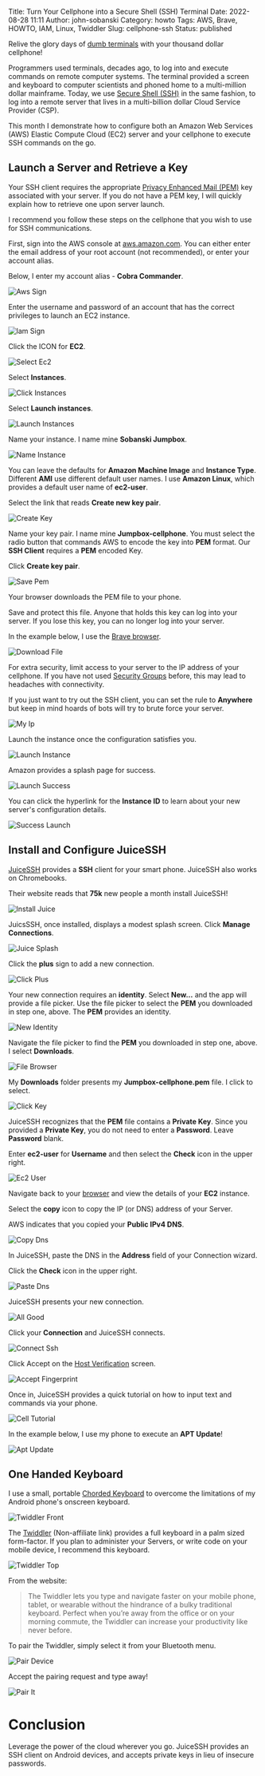 Title: Turn Your Cellphone into a Secure Shell (SSH) Terminal
Date: 2022-08-28 11:11
Author: john-sobanski
Category: howto
Tags: AWS, Brave, HOWTO, IAM, Linux, Twiddler
Slug: cellphone-ssh
Status: published

Relive the glory days of [dumb terminals](https://en.wikipedia.org/wiki/Computer_terminal#Character-oriented_terminal) with your thousand dollar cellphone!

Programmers used terminals, decades ago, to log into and execute commands on remote computer systems.  The terminal provided a screen and keyboard to computer scientists and phoned home to a multi-million dollar mainframe.  Today, we use [Secure Shell (SSH)](https://en.wikipedia.org/wiki/Secure_Shell) in the same fashion, to log into a remote server that lives in a multi-billion dollar Cloud Service Provider (CSP).

This month I demonstrate how to configure both an Amazon Web Services (AWS) Elastic Compute Cloud (EC2) server and your cellphone to execute SSH commands on the go.

## Launch a Server and Retrieve a Key 
Your SSH client requires the appropriate [Privacy Enhanced Mail (PEM)](https://en.wikipedia.org/wiki/Privacy-Enhanced_Mail) key associated with your server.  If you do not have a PEM key, I will quickly explain how to retrieve one upon server launch.  

I recommend you follow these steps on the cellphone that you wish to use for SSH communications.

First, sign into the AWS console at [aws.amazon.com](https://aws.amazon.com).  You can either enter the email address of your root account (not recommended), or enter your account alias.

Below, I enter my account alias - **Cobra Commander**. 

![Aws Sign]({filename}/images/Cellphone_Ssh/00_Aws_Sign.png)

Enter the username and password of an account that has the correct privileges to launch an EC2 instance.

![Iam Sign]({filename}/images/Cellphone_Ssh/01_Iam_Sign.png)

Click the ICON for **EC2**.

![Select Ec2]({filename}/images/Cellphone_Ssh/02_Select_Ec2.png)

Select **Instances**.

![Click Instances]({filename}/images/Cellphone_Ssh/03_Click_Instances.png)

Select **Launch instances**.

![Launch Instances]({filename}/images/Cellphone_Ssh/04_Launch_Instances.png)

Name your instance.  I name mine **Sobanski Jumpbox**.

![Name Instance]({filename}/images/Cellphone_Ssh/05_Name_Instance.png)

You can leave the defaults for **Amazon Machine Image** and **Instance Type**.  Different **AMI** use different default user names.  I use **Amazon Linux**, which provides a default user name of **ec2-user**.

Select the link that reads **Create new key pair**.

![Create Key]({filename}/images/Cellphone_Ssh/06_Create_Key.png)

Name your key pair.  I name mine **Jumpbox-cellphone**.  You must select the radio button that commands AWS to encode the key into **PEM** format.  Our **SSH Client** requires a **PEM** encoded Key.

Click **Create key pair**.

![Save Pem]({filename}/images/Cellphone_Ssh/07_Save_Pem.png)

Your browser downloads the PEM file to your phone.

Save and protect this file.  Anyone that holds this key can log into your server.  If you lose this key, you can no longer log into your server.

In the example below, I use the [Brave browser]({filename}/brave-verified-creator.md).

![Download File]({filename}/images/Cellphone_Ssh/08_Download_File.png)

For extra security, limit access to your server to the IP address of your cellphone.  If you have not used [Security Groups](https://docs.aws.amazon.com/vpc/latest/userguide/VPC_SecurityGroups.html) before, this may lead to headaches with connectivity.

If you just want to try out the SSH client, you can set the rule to **Anywhere** but keep in mind hoards of bots will try to brute force your server.

![My Ip]({filename}/images/Cellphone_Ssh/09_My_Ip.png)

Launch the instance once the configuration satisfies you.

![Launch Instance]({filename}/images/Cellphone_Ssh/10_Launch_Instance.png)

Amazon provides a splash page for success.

![Launch Success]({filename}/images/Cellphone_Ssh/11_Launch_Success.png)

You can click the hyperlink for the **Instance ID** to learn about your new server's configuration details.

![Success Launch]({filename}/images/Cellphone_Ssh/12_Success_Launch.png)

## Install and Configure JuiceSSH
[JuiceSSH](https://juicessh.com/) provides a **SSH** client for your smart phone.  JuiceSSH also works on Chromebooks.

Their website reads that **75k** new people a month install JuiceSSH!

![Install Juice]({filename}/images/Cellphone_Ssh/13_Install_Juice.png)

JuicsSSH, once installed, displays a modest splash screen.  Click **Manage Connections**.

![Juice Splash]({filename}/images/Cellphone_Ssh/14_Juice_Splash.png)

Click the **plus** sign to add a new connection.

![Click Plus]({filename}/images/Cellphone_Ssh/15_Click_Plus.png)

Your new connection requires an **identity**.  Select **New...** and the app will provide a file picker.  Use the file picker to select the **PEM** you downloaded in step one, above.  The **PEM** provides an identity. 

![New Identity]({filename}/images/Cellphone_Ssh/16_New_Identity.png)

Navigate the file picker to find the **PEM** you downloaded in step one, above.  I select **Downloads**.

![File Browser]({filename}/images/Cellphone_Ssh/17_File_Browser.png)

My **Downloads** folder presents my **Jumpbox-cellphone.pem** file.  I click to select.

![Click Key]({filename}/images/Cellphone_Ssh/18_Click_Key.png)

JuiceSSH recognizes that the **PEM** file contains a **Private Key**.  Since you provided a **Private Key**, you do not need to enter a **Password**.  Leave **Password** blank.

Enter **ec2-user** for **Username** and then select the **Check** icon in the upper right.

![Ec2 User]({filename}/images/Cellphone_Ssh/19_Ec2_User.png)

Navigate back to your [browser]({filename}/brave-verified-creator.md) and view the details of your **EC2** instance.  

Select the **copy** icon to copy the IP (or DNS) address of your Server.

AWS indicates that you copied your **Public IPv4 DNS**.

![Copy Dns]({filename}/images/Cellphone_Ssh/20_Copy_Dns.png)

In JuiceSSH, paste the DNS in the **Address** field of your Connection wizard.

Click the **Check** icon in the upper right.

![Paste Dns]({filename}/images/Cellphone_Ssh/21_Paste_Dns.png)

JuiceSSH presents your new connection.

![All Good]({filename}/images/Cellphone_Ssh/22_All_Good.png)

Click your **Connection** and JuiceSSH connects.

![Connect Ssh]({filename}/images/Cellphone_Ssh/23_Connect_Ssh.png)

Click Accept on the [Host Verification](https://www.ssh.com/academy/ssh/host-key) screen.

![Accept Fingerprint]({filename}/images/Cellphone_Ssh/24_Accept_Fingerprint.png)

Once in, JuiceSSH provides a quick tutorial on how to input text and commands via your phone.

![Cell Tutorial]({filename}/images/Cellphone_Ssh/25_Cell_Tutorial.png)

In the example below, I use my phone to execute an **APT Update**!

![Apt Update]({filename}/images/Cellphone_Ssh/26_Apt_Update.png)

## One Handed Keyboard
I use a small, portable [Chorded Keyboard](https://en.wikipedia.org/wiki/Chorded_keyboard) to overcome the limitations of my Android phone's onscreen keyboard. 

![Twiddler Front]({filename}/images/Cellphone_Ssh/27_Twiddler_Front.png)

The [Twiddler](https://twiddler.tekgear.com/) (Non-affiliate link) provides a full keyboard in a palm sized form-factor.  If you plan to administer your Servers, or write code on your mobile device, I recommend this keyboard.

![Twiddler Top]({filename}/images/Cellphone_Ssh/28_Twiddler_Top.png)

From the website:

> The Twiddler lets you type and navigate faster on your mobile phone, tablet, or wearable without the hindrance of a bulky traditional keyboard. Perfect when you’re away from the office or on your morning commute, the Twiddler can increase your productivity like never before.

To pair the Twiddler, simply select it from your Bluetooth menu.

![Pair Device]({filename}/images/Cellphone_Ssh/29_Pair_Device.png)

Accept the pairing request and type away!

![Pair It]({filename}/images/Cellphone_Ssh/30_Pair_It.png)

# Conclusion
Leverage the power of the cloud wherever you go.  JuiceSSH provides an SSH client on Android devices, and accepts private keys in lieu of insecure passwords.
